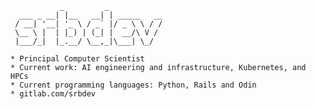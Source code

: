 ```
           _         _            
  ___ _ __| |__   __| | _____   __
 / __| '__| '_ \ / _` |/ _ \ \ / /
 \__ \ |  | |_) | (_| |  __/\ V / 
 |___/_|  |_.__/ \__,_|\___| \_/  
          
* Principal Computer Scientist
* Current work: AI engineering and infrastructure, Kubernetes, and HPCs
* Current programming languages: Python, Rails and Odin
* gitlab.com/srbdev
```

<!--
## GitHub Stats
[![Top Languages](https://github-readme-stats.vercel.app/api/top-langs/?username=srbdev&layout=compact)]()
-->
